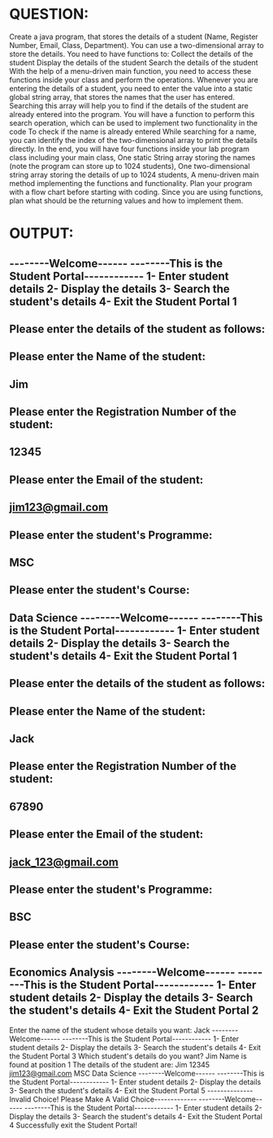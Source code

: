 # QUESTION:
Create a java program, that stores the details of a student (Name, Register Number, Email, Class, Department).
You can use a two-dimensional array to store the details.
You need to have functions to:
Collect the details of the student
Display the details of the student
Search the details of the student
With the help of a menu-driven main function, you need to access these functions inside your class and perform the operations.
Whenever you are entering the details of a student, you need to enter the value into a static global string array, that stores the names that the user has entered. Searching this array will help you to find if the details of the student are already entered into the program.
You will have a function to perform this search operation, which can be used to implement two functionality in the code
To check if the name is already entered
While searching for a name, you can identify the index of the two-dimensional array to print the details directly.
In the end, you will have four functions inside your lab program class including your main class, 
One static String array storing the names (note the program can store up to 1024 students),
One two-dimensional string array storing the details of up to 1024 students,
A menu-driven main method implementing the functions and functionality.
Plan your program with a flow chart before starting with coding. Since you are using functions, plan what should be the returning values and how to implement them.

# OUTPUT:
--------Welcome------
--------This is the Student Portal------------
1- Enter student details
2- Display the details
3- Search the student's details
4- Exit the Student Portal
1
---------------------------------------------------------------------
Please enter the details of the student as follows:
----------------------------
Please enter the Name of the student:
------------------------------------
Jim
----------------------------------------
Please enter the Registration Number of the student:
----------------------------------------
12345
----------------------------------------
Please enter the Email of the student:
----------------------------------------
jim123@gmail.com
----------------------------------------
Please enter the student's Programme:
----------------------------------------
MSC
----------------------------------------
Please enter the student's Course:
----------------------------------------
Data Science
--------Welcome------
--------This is the Student Portal------------
1- Enter student details
2- Display the details
3- Search the student's details
4- Exit the Student Portal
1
---------------------------------------------------------------------
Please enter the details of the student as follows:
----------------------------
Please enter the Name of the student:
------------------------------------
Jack 
----------------------------------------
Please enter the Registration Number of the student:
----------------------------------------
67890
----------------------------------------
Please enter the Email of the student:
----------------------------------------
jack_123@gmail.com
----------------------------------------
Please enter the student's Programme: 
----------------------------------------
BSC
----------------------------------------
Please enter the student's Course:
----------------------------------------
Economics Analysis
--------Welcome------
--------This is the Student Portal------------
1- Enter student details
2- Display the details
3- Search the student's details
4- Exit the Student Portal
2
-------------------------------------------------------
Enter the name of the student whose details you want:
Jack
--------Welcome------
--------This is the Student Portal------------
1- Enter student details
2- Display the details
3- Search the student's details
4- Exit the Student Portal
3
Which student's details do you want? 
Jim
Name is found at position 1
The details of the student are:
Jim
12345
jim123@gmail.com
MSC
Data Science
--------Welcome------
--------This is the Student Portal------------
1- Enter student details
2- Display the details
3- Search the student's details
4- Exit the Student Portal
5
--------------Invalid Choice! Please Make A Valid Choice-------------
--------Welcome------
--------This is the Student Portal------------
1- Enter student details
2- Display the details
3- Search the student's details
4- Exit the Student Portal
4
Successfully exit the Student Portal!

